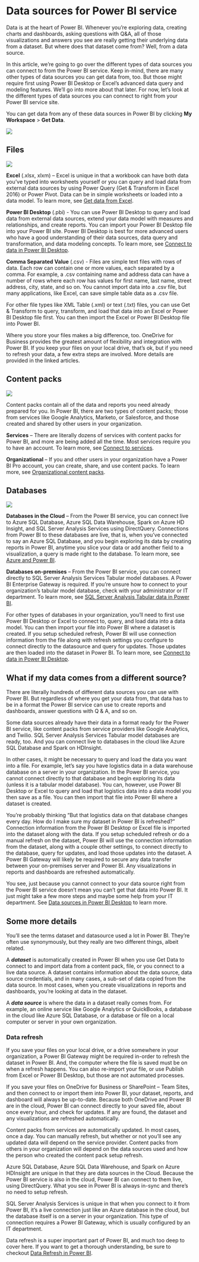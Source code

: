 <properties
   pageTitle="Data sources for Power BI"
   description="Data sources for Power BI"
   services="powerbi"
   documentationCenter=""
   authors="minewiskan"
   manager="mblythe"
   editor=""
   tags=""
   qualityFocus="no"
   qualityDate=""/>

<tags
   ms.service="powerbi"
   ms.devlang="NA"
   ms.topic="article"
   ms.tgt_pltfrm="NA"
   ms.workload="powerbi"
   ms.date="03/03/2016"
   ms.author="owend"/>

# Data sources for Power BI service

Data is at the heart of Power BI. Whenever you’re exploring data, creating charts and dashboards, asking questions with Q&A, all of those visualizations and answers you see are really getting their underlying data from a dataset. But where does that dataset come from? Well, from a data source.

In this article, we’re going to go over the different types of data sources you can connect to from the Power BI service. Keep in-mind, there are many other types of data sources you can get data from, too. But those might require first using Power BI Desktop or Excel’s advanced data query and modeling features. We’ll go into more about that later. For now, let’s look at the different types of data sources you can connect to right from your Power BI service site.

You can get data from any of these data sources in Power BI by clicking **My Workspace** > **Get Data**.

![](media/powerbi-service-get-data/pbi_getdata_startscreen.png)

## Files
![](media/powerbi-service-get-data/pbi_getdata_files.png)

**Excel** (.xlsx, xlxm) – Excel is unique in that a workbook can have both data you’ve typed into worksheets yourself or you can query and load data from external data sources by using Power Query (Get & Transform in Excel 2016) or Power Pivot. Data can be in simple worksheets or loaded into a data model. To learn more, see [Get data from Excel](powerbi-service-get-data-from-files.md).

**Power BI Desktop** (.pbi) -  You can use Power BI Desktop to query and load data from external data sources, extend your data model with measures and relationships, and create reports. You can import your Power BI Desktop file into your Power BI site. Power BI Desktop is best for more advanced users who have a good understanding of their data sources, data query and transformation, and data modeling concepts. To learn more, see [Connect to data in Power BI Desktop](powerbi-desktop-connect-to-data.md).

**Comma Separated Value** (.csv) -  Files are simple text files with rows of data. Each row can contain one or more values, each separated by a comma. For example, a .csv containing name and address data can have a number of rows where each row has values for first name, last name, street address, city, state, and so on. You cannot import data into a .csv file, but many applications, like Excel, can save simple table data as a .csv file.

For other file types like XML Table (.xml) or text (.txt) files, you can use Get & Transform to query, transform, and load that data into an Excel or Power BI Desktop file first. You can then import the Excel or Power BI Desktop file into Power BI.

Where you store your files makes a big difference, too. OneDrive for Business provides the greatest amount of flexibility and integration with Power BI. If you keep your files on your local drive, that’s ok, but if you need to refresh your data, a few extra steps are involved. More details are provided in the linked articles.

## Content packs
![](media/powerbi-service-get-data/pbi_getdata_contentpacks.png)

Content packs contain all of the data and reports you need already prepared for you. In Power BI, there are two types of content packs; those from services like Google Analytics, Marketo, or Salesforce, and those created and shared by other users in your organization.

**Services** – There are literally dozens of services with content packs for Power BI, and more are being added all the time. Most services require you to have an account. To learn more, see [Connect to services](powerbi-content-packs-services.md).

**Organizational** – If you and other users in your organization have a Power BI Pro account, you can create, share, and use content packs. To learn more, see [Organizational content packs](powerbi-service-organizational-content-packs-introduction.md).

## Databases
![](media/powerbi-service-get-data/pbi_getdata_databases.png)

**Databases in the Cloud** – From the Power BI service, you can connect live to Azure SQL Database, Azure SQL Data Warehouse, Spark on Azure HD Insight, and SQL Server Analysis Services using DirectQuery. Connections from Power BI to these databases are live, that is, when you’ve connected to say an Azure SQL Database, and you begin exploring its data by creating reports in Power BI, anytime you slice your data or add another field to a visualization, a query is made right to the database. To learn more, see [Azure and Power BI](powerbi-azure-and-power-bi.md).

**Databases on-premises** – From the Power BI service, you can connect directly to SQL Server Analysis Services Tabular model databases. A Power BI Enterprise Gateway is required. If you’re unsure how to connect to your organization’s tabular model database, check with your administrator or IT department. To learn more, see [SQL Server Analysis Tabular data in Power BI](powerbi-sql-server-analysis-services-tabular-data.md).

For other types of databases in your organization, you’ll need to first use Power BI Desktop or Excel to connect to, query, and load data into a data model. You can then import your file into Power BI where a dataset is created. If you setup scheduled refresh, Power BI will use connection information from the file along with refresh settings you configure to connect directly to the datasource and query for updates. Those updates are then loaded into the dataset in Power BI. To learn more, see [Connect to data in Power BI Desktop](powerbi-desktop-connect-to-data.md).

## What if my data comes from a different source?
There are literally hundreds of different data sources you can use with Power BI. But regardless of where you get your data from, that data has to be in a format the Power BI service can use to create reports and dashboards, answer questions with Q & A, and so on.

Some data sources already have their data in a format ready for the Power BI service, like content packs from service providers like Google Analytics, and Twilio. SQL Server Analysis Services Tabular model databases are ready, too. And you can connect live to databases in the cloud like Azure SQL Database and Spark on HDInsight.

In other cases, it might be necessary to query and load the data you want into a file. For example, let’s say you have logistics data in a data warehouse database on a server in your organization. In the Power BI service, you cannot connect directly to that database and begin exploring its data (unless it is a tabular model database). You can, however, use Power BI Desktop or Excel to query and load that logistics data into a data model you then save as a file. You can then import that file into Power BI where a dataset is created.

You’re probably thinking “But that logistics data on that database changes every day. How do I make sure my dataset in Power BI is refreshed?” Connection information from the Power BI Desktop or Excel file is imported into the dataset along with the data. If you setup scheduled refresh or do a manual refresh on the dataset, Power BI will use the connection information from the dataset, along with a couple other settings, to connect directly to the database, query for updates, and load those updates into the dataset. A Power BI Gateway will likely be required to secure any data transfer between your on-premises server and Power BI. Any visualizations in reports and dashboards are refreshed automatically.

You see, just because you cannot connect to your data source right from the Power BI service doesn’t mean you can’t get that data into Power BI. It just might take a few more steps and maybe some help from your IT department. See [Data sources in Power BI Desktop](powerbi-desktop-data-sources.md) to learn more.

## Some more details
You’ll see the terms dataset and datasource used a lot in Power BI. They’re often use synonymously, but they really are two different things, albeit related.

A ***dataset*** is automatically created in Power BI when you use Get Data to connect to and import data from a content pack, file, or you connect to a live data source. A dataset contains information about the data source, data source credentials, and in many cases, a sub-set of data copied from the data source. In most cases, when you create visualizations in reports and dashboards, you’re looking at data in the dataset.

A ***data source*** is where the data in a dataset really comes from. For example, an online service like Google Analytics or QuickBooks, a database in the cloud like Azure SQL Database, or a database or file on a local computer or server in your own organization.

### Data refresh
If you save your files on your local drive, or a drive somewhere in your organization, a Power BI Gateway might be required in-order to refresh the dataset in Power BI. And, the computer where the file is saved must be on when a refresh happens. You can also re-import your file, or use Publish from Excel or Power BI Desktop, but those are not automated processes.

If you save your files on OneDrive for Business or SharePoint – Team Sites, and then connect to or import them into Power BI, your dataset, reports, and dashboard will always be up-to-date. Because both OneDrive and Power BI are in the cloud, Power BI can connect directly to your saved file, about once every hour, and check for updates. If any are found, the dataset and any visualizations are refreshed automatically.

Content packs from services are automatically updated. In most cases, once a day. You can manually refresh, but whether or not you’ll see any updated data will depend on the service provider. Content packs from others in your organization will depend on the data sources used and how the person who created the content pack setup refresh.

Azure SQL Database, Azure SQL Data Warehouse, and Spark on Azure HDInsight are unique in that they are data sources in the Cloud. Because the Power BI service is also in the cloud, Power BI can connect to them live, using DirectQuery. What you see in Power BI is always in-sync and there’s no need to setup refresh.

SQL Server Analysis Services is unique in that when you connect to it from Power BI, it’s a live connection just like an Azure database in the cloud, but the database itself is on a server in your organization. This type of connection requires a Power BI Gateway, which is usually configured by an IT department.

Data refresh is a super important part of Power BI, and much too deep to cover here. If you want to get a thorough understanding, be sure to checkout [Data Refresh in Power BI](powerbi-refresh-data.md).
